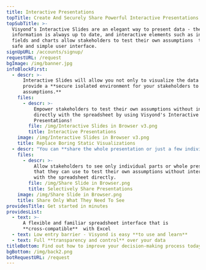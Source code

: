 ```yaml
---
title: Interactive Presentations
topTitle: Create And Securely Share Powerful Interactive Presentations
topSubTitle: >-
  Visyond’s Interactive Slides are an elegant way to present data - the
  information is always up to date, and interactive elements such as input
  fields and charts allow stakeholders to test their own assumptions  through a
  safe and simple user interface.
signUpURL: /accounts/signup/
requestURL: /request
bgImage: /img/banner.jpg
infoBlockFirst:
  - descr: >-
      Interactive Slides will allow you not only to visualize the data but also
      provide a **secure isolated environment for your stakeholders to play with
      assumptions.**
    files:
      - descr: >-
          Empower stakeholders to test their own assumptions without interacting
          directly with the spreadsheet by using Visyond's Interactive
          Presentations!
        file: /img/Interactive Slides in Browser v3.png
        title: Interactive Presentations
    image: /img/Interactive Slides in Browser v3.png
    title: Replace Boring Static Visualizations
  - descr: "You can **share the whole presentation or just a few individual slides** with selected stakeholders using Visyond’s Selective Sharing without exposing the spreadsheet or any sensitive or unnecessary information - the stakeholders can then test their own assumptions and play with the numbers  test assumptions without breaking and ever seeing the model and calculations.\r\n\r\nAnd, of course, you can always export the presentation."
    files:
      - descr: >-
          Allow stakeholders to see only individual parts or whole presentations
          that they can use to test their own assumptions without interacting
          with the spreadsheet directly.
        file: /img/Share Slide in Browser.png
        title: Selectively Share Presentations
    image: /img/Share Slide in Browser.png
    title: Share Only What They Need To See
providesTitle: Get started in minutes
providesList:
  - text: >-
      A flexible and familiar spreadsheet interface that is
      **cross-compatible**  with Excel
  - text: Low entry barrier - Visyond is easy **to use and learn**
  - text: Full **transparency and control** over your data
titleBottom: Find out how to improve your decision-making process today
bgBottom: /img/back2.png
botRequestURL: /request
---
```


